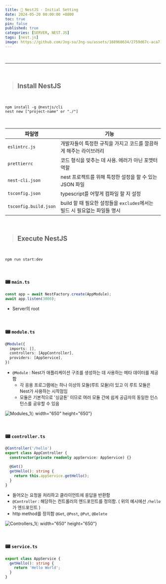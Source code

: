 ```yaml
---
title: 🦁 NestJS - Initial Setting
date: 2024-05-20 00:00:00 +0800
toc: true
pin: false
published: true
categories: [SERVER, NEST.JS]
tags: [nest.js]
image: https://github.com/Jng-su/Jng-su/assets/168960634/2759d67c-aca7-4c2c-adac-b0fee5a4d7ff
---
```


<br>

---

<br>


> ## Install NestJS

<br>

```shell
npm install -g @nestjs/cli
nest new ["project-name" or "./"]
```

<br>

| 파일명                | 기능                                                                      |
| --------------------- | ------------------------------------------------------------------------- |
| `eslintrc.js`         | 개발자들이 특정한 규칙을 가지고 코드를 깔끔하게 해주는 라이브러리         |
| `prettierrc`          | 코드 형식을 맞추는 데 사용. 에러가 아닌 포맷터 역할                       |
| `nest-cli.json`       | nest 프로젝트를 위해 특정한 설정을 할 수 있는 JSON 파일                   |
| `tsconfig.json`       | typescript를 어떻게 컴파일 할 지 설정                                     |
| `tsconfig.build.json` | build 할 때 필요한 설정들을 `excludes`에서는 빌드 시 필요없는 파일들 명시 |

<br>

> ## Execute NestJS

<br>

```shell
npm run start:dev
```

<br>

### 📟 `main.ts`

```typescript
const app = await NestFactory.create(AppModule);
await app.listen(3000);
```

- Server의 root

<br>

### 📟 `module.ts`

```typescript
@Module({
  imports: [],
  controllers: [AppController],
  providers: [AppService],
})
```

- `@Module` : Nest가 애플리케이션 구조를 생성하는 데 사용하는 메타 데이터를 제공함
  - 각 응용 프로그램에는 하나 이상의 모듈(루트 모듈)이 있고 이 루트 모듈은 Nest가 사용하는 시작점임
  - 모듈은 기본적으로 '싱글톤' 이므로 여러 모듈 간에 쉽게 공급자의 동일한 인스턴스를 공유할 수 있음

![Modules_1](https://github.com/Jng-su/Jng-su/assets/168960634/f4694c1b-2766-4bcb-b78f-ffa343330f1f){: width="650" height="650"}

<br>

### 📟 `controller.ts`

```typescript
@Controller('/hello')
export class AppController {
  constructor(private readonly appService: AppService) {}

  @Get()
  getHello(): string {
    return this.appService.getHello();
  }
}
```

- 들어오는 요청을 처리하고 클라이언트에 응답을 반환함
- `@Controller` : 해당하는 컨트롤러의 엔드포인트를 정의함. ( 위의 예시에선 `/hello`가 엔드포인트 )
- http method를 정의함 `@Get`, `@Post`, `@Put`, `@Delete`

![Controllers_1](https://github.com/Jng-su/Jng-su/assets/168960634/67390749-cc6b-4d81-9572-55b1ebf2db06){: width="650" height="650"}

<br>

### 📟 `service.ts`

```typescript
export class AppService {
  getHello(): string {
    return 'Hello World';
  }
}
```

<br>
